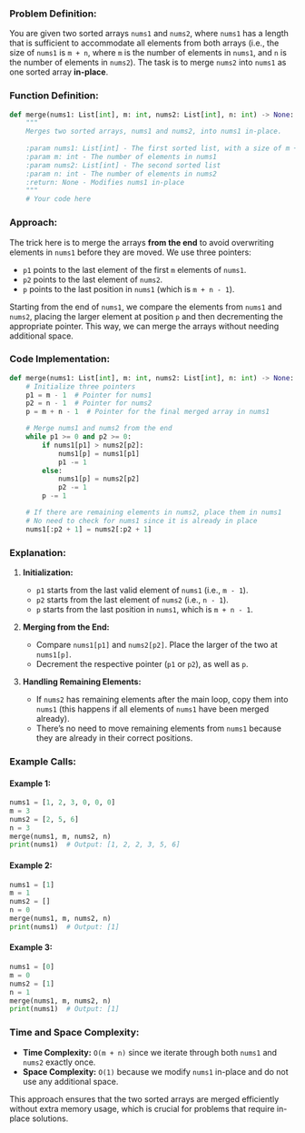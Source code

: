 ### Problem Definition:

You are given two sorted arrays `nums1` and `nums2`, where `nums1` has a length that is sufficient to accommodate all elements from both arrays (i.e., the size of `nums1` is `m + n`, where `m` is the number of elements in `nums1`, and `n` is the number of elements in `nums2`). The task is to merge `nums2` into `nums1` as one sorted array **in-place**.

### Function Definition:

```python
def merge(nums1: List[int], m: int, nums2: List[int], n: int) -> None:
    """
    Merges two sorted arrays, nums1 and nums2, into nums1 in-place.
    
    :param nums1: List[int] - The first sorted list, with a size of m + n
    :param m: int - The number of elements in nums1
    :param nums2: List[int] - The second sorted list
    :param n: int - The number of elements in nums2
    :return: None - Modifies nums1 in-place
    """
    # Your code here
```

### Approach:

The trick here is to merge the arrays **from the end** to avoid overwriting elements in `nums1` before they are moved. We use three pointers:
- `p1` points to the last element of the first `m` elements of `nums1`.
- `p2` points to the last element of `nums2`.
- `p` points to the last position in `nums1` (which is `m + n - 1`).

Starting from the end of `nums1`, we compare the elements from `nums1` and `nums2`, placing the larger element at position `p` and then decrementing the appropriate pointer. This way, we can merge the arrays without needing additional space.

### Code Implementation:

```python
def merge(nums1: List[int], m: int, nums2: List[int], n: int) -> None:
    # Initialize three pointers
    p1 = m - 1  # Pointer for nums1
    p2 = n - 1  # Pointer for nums2
    p = m + n - 1  # Pointer for the final merged array in nums1

    # Merge nums1 and nums2 from the end
    while p1 >= 0 and p2 >= 0:
        if nums1[p1] > nums2[p2]:
            nums1[p] = nums1[p1]
            p1 -= 1
        else:
            nums1[p] = nums2[p2]
            p2 -= 1
        p -= 1

    # If there are remaining elements in nums2, place them in nums1
    # No need to check for nums1 since it is already in place
    nums1[:p2 + 1] = nums2[:p2 + 1]
```

### Explanation:

1. **Initialization:**
   - `p1` starts from the last valid element of `nums1` (i.e., `m - 1`).
   - `p2` starts from the last element of `nums2` (i.e., `n - 1`).
   - `p` starts from the last position in `nums1`, which is `m + n - 1`.

2. **Merging from the End:**
   - Compare `nums1[p1]` and `nums2[p2]`. Place the larger of the two at `nums1[p]`.
   - Decrement the respective pointer (`p1` or `p2`), as well as `p`.

3. **Handling Remaining Elements:**
   - If `nums2` has remaining elements after the main loop, copy them into `nums1` (this happens if all elements of `nums1` have been merged already).
   - There’s no need to move remaining elements from `nums1` because they are already in their correct positions.

### Example Calls:

#### Example 1:
```python
nums1 = [1, 2, 3, 0, 0, 0]
m = 3
nums2 = [2, 5, 6]
n = 3
merge(nums1, m, nums2, n)
print(nums1)  # Output: [1, 2, 2, 3, 5, 6]
```

#### Example 2:
```python
nums1 = [1]
m = 1
nums2 = []
n = 0
merge(nums1, m, nums2, n)
print(nums1)  # Output: [1]
```

#### Example 3:
```python
nums1 = [0]
m = 0
nums2 = [1]
n = 1
merge(nums1, m, nums2, n)
print(nums1)  # Output: [1]
```

### Time and Space Complexity:

- **Time Complexity:** `O(m + n)` since we iterate through both `nums1` and `nums2` exactly once.
- **Space Complexity:** `O(1)` because we modify `nums1` in-place and do not use any additional space.

This approach ensures that the two sorted arrays are merged efficiently without extra memory usage, which is crucial for problems that require in-place solutions.
